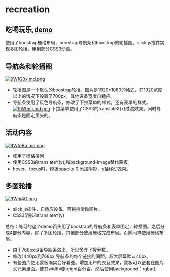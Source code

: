 # recreation
## 吃喝玩乐,[demo](http://saiblog.top/recreation/index.html)
使用了boostrap栅格布局，boostrap导航条和boostrap的轮播图。slick.js插件实现多图轮播。用到部分CSS3动画。
## 导航条和轮播图 ##
[![9WfG0x.md.png](https://s1.ax1x.com/2018/03/11/9WfG0x.md.png)](https://imgchr.com/i/9WfG0x)
* 轮播图是一个默认的boostrap轮播。图片是1920*1080的格式，在1920宽度以上的情况下设置了700px。其他设备宽度自适应。
* 导航条使用了反色导航条，修改了下拉菜单的样式，还有表单的样式。
[![9Wfhcj.md.png](https://s1.ax1x.com/2018/03/11/9Wfhcj.md.png)](https://imgchr.com/i/9Wfhcj)
下拉菜单使用了CSS3的translateX(x)过渡效果。同时导航条是固定页头的。

## 活动内容 ##
[![9WfoBq.md.png](https://s1.ax1x.com/2018/03/12/9WfoBq.md.png)](https://imgchr.com/i/9WfoBq)
* 使用了栅格排列
* 使用CSS3的translateY(y),和background-image替代蒙板。
* hover，focus时，模板opacity:0,添加阴影，y轴移动效果。

## 多图轮播 ##
[![9Whi4O.png](https://s1.ax1x.com/2018/03/12/9Whi4O.png)](https://imgchr.com/i/9Whi4O)
* slick.js插件，自适应设备。可拖拽滑动图片。
* CSS3阴影和translateY(y)

总结：练习的这个demo页头用了boostrap的导航条和表单固定，轮播图。之后分成4部分内容，除了多图轮播，其他部分使用栅格完成布局。页脚同样使用栅格布局。
* 由于768px设备导航条溢出，所以舍弃了搜索框。
* 修改1440px到768px 导航条的每个链接的间距。超大屏幕默认40px。
* 有些图片使用蒙板确实会好看些。增加用户的交互效果，蒙板可以嵌套在图片父元素里面。使其width和height百分百。然后使用background：rgba();
